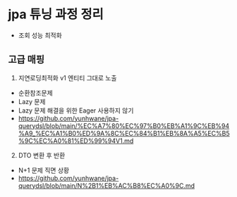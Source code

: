 # jpa 튜닝 과정 정리 
- 조회 성능 최적화 

## 고급 매핑
1. 지연로딩최적화 v1 엔티티 그대로 노출
- 순환참조문제
- Lazy 문제
- Lazy 문제 해결을 위한 Eager 사용하지 않기
- https://github.com/yunhwane/jpa-querydsl/blob/main/%EC%A7%80%EC%97%B0%EB%A1%9C%EB%94%A9_%EC%A1%B0%ED%9A%8C%EC%84%B1%EB%8A%A5%EC%B5%9C%EC%A0%81%ED%99%94V1.md

2. DTO 변환 후 반환
- N+1 문제 직면 상황
- https://github.com/yunhwane/jpa-querydsl/blob/main/N%2B1%EB%AC%B8%EC%A0%9C.md
